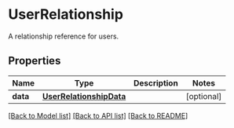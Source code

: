# UserRelationship

A relationship reference for users.
## Properties
Name | Type | Description | Notes
------------ | ------------- | ------------- | -------------
**data** | [**UserRelationshipData**](UserRelationshipData.md) |  | [optional] 

[[Back to Model list]](README.md#documentation-for-models) [[Back to API list]](README.md#documentation-for-api-endpoints) [[Back to README]](README.md)


